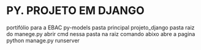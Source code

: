 # PY. PROJETO EM DJANGO
portifólio para a EBAC
py-models pasta principal
projeto_django pasta raiz do manege.py
abrir cmd nessa pasta na raiz comando abixo abre a pagina
python manage.py runserver

